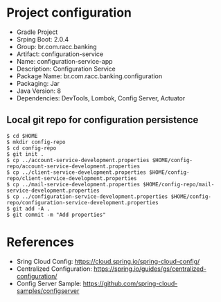 # Project configuration

- Gradle Project
- Srping Boot: 2.0.4
- Group: br.com.racc.banking
- Artifact: configuration-service
- Name: configuration-service-app
- Description: Configuration Service
- Package Name: br.com.racc.banking.configuration
- Packaging: Jar
- Java Version: 8
- Dependencies: DevTools, Lombok, Config Server, Actuator


## Local git repo for configuration persistence

    $ cd $HOME
    $ mkdir config-repo
    $ cd config-repo
    $ git init .
    $ cp ../account-service-development.properties $HOME/config-repo/account-service-development.properties
    $ cp ../client-service-development.properties $HOME/config-repo/client-service-development.properties
    $ cp ../mail-service-development.properties $HOME/config-repo/mail-service-development.properties
    $ cp ../configuration-service-development.properties $HOME/config-repo/configuration-service-development.properties
    $ git add -A .
    $ git commit -m "Add properties"

# References

- Sring Cloud Config: https://cloud.spring.io/spring-cloud-config/
- Centralized Configuration: https://spring.io/guides/gs/centralized-configuration/
- Config Server Sample: https://github.com/spring-cloud-samples/configserver
